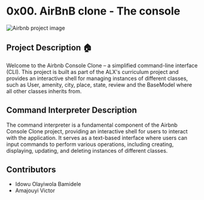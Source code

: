 # 0x00. AirBnB clone - The console
![Airbnb project image](https://s3.amazonaws.com/alx-intranet.hbtn.io/uploads/medias/2018/6/65f4a1dd9c51265f49d0.png?X-Amz-Algorithm=AWS4-HMAC-SHA256&X-Amz-Credential=AKIARDDGGGOUSBVO6H7D%2F20240207%2Fus-east-1%2Fs3%2Faws4_request&X-Amz-Date=20240207T225607Z&X-Amz-Expires=86400&X-Amz-SignedHeaders=host&X-Amz-Signature=563fd665ed327a3ad57754d5db2e4ac73b8257e94e111fad7a4d7108b064107b)
## Project Description :house:

Welcome to the Airbnb Console Clone – a simplified command-line interface (CLI). This project is built as part of the ALX's curriculum project and provides an interactive shell for managing instances of different classes, such as User, amenity, city, place, state, review and the BaseModel where all other classes inherits from.

## Command Interpreter Description
The command interpreter is a fundamental component of the Airbnb Console Clone project, providing an interactive shell for users to interact with the application. It serves as a text-based interface where users can input commands to perform various operations, including creating, displaying, updating, and deleting instances of different classes.







## Contributors
- Idowu Olayiwola Bamidele
- Amajouyi Victor